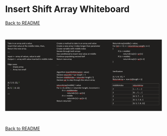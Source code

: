 # Insert Shift Array Whiteboard
[Back to README](./../README.md)

<br>

![append whiteboard](./../assets/insertShiftArray.png)

<br>

[Back to README](./../README.md)